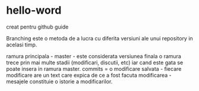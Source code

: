 
# hello-word
creat pentru github guide

Branching este o metoda de a lucra cu diferita versiuni ale unui repository in acelasi timp.

ramura principala - master - este considerata versiunea finala
o ramura trece prin mai multe stadii (modificari, discutii, etc) iar cand este gata se poate insera in ramura master.
commits = o modificare salvata - fiecare modificare are un text care expica de ce a fost facuta modificarea - mesajele constituie o istorie a modificarilor.
